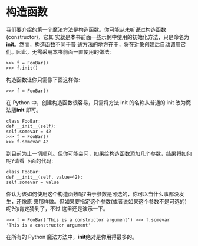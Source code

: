 # 构造函数

我们要介绍的第一个魔法方法是构造函数。你可能从未听说过构造函数(constructor)，它其 实就是本书前面一些示例中使用的初始化方法，只是命名为**init**。然而，构造函数不同于普 通方法的地方在于，将在对象创建后自动调用它们。因此，无需采用本书前面一直使用的做法:

```python3
>>> f = FooBar()
>>> f.init()
```

构造函数让你只需像下面这样做:

```python3
>>> f = FooBar()
```

在 Python 中，创建构造函数很容易，只需将方法 init 的名称从普通的 init 改为魔法版**init** 即可。

```python3
class FooBar:
def __init__(self):
self.somevar = 42
>>> f = FooBar()
>>> f.somevar 42
```

到目前为止一切顺利。但你可能会问，如果给构造函数添加几个参数，结果将如何呢?请看 下面的代码:

```python3
class FooBar:
def __init__(self, value=42):
self.somevar = value
```

你认为该如何使用这个构造函数呢?由于参数是可选的，你可以当什么事都没发生，还像原 来那样做。但如果要指定这个参数(或者说如果这个参数不是可选的)呢?你肯定猜到了，不过 这里还是演示一下。

```python3
>>> f = FooBar('This is a constructor argument') >>> f.somevar
'This is a constructor argument'
```

在所有的 Python 魔法方法中，**init**绝对是你用得最多的。
